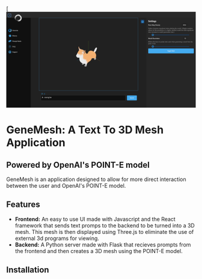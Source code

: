 [![Genemesh banner](./docs/Full_Page.png)
# GeneMesh: A Text To 3D Mesh Application
## Powered by OpenAI's POINT-E model

GeneMesh is an application designed to allow for more direct interaction between the user and OpenAI's POINT-E model.

## Features

* **Frontend:** An easy to use UI made with Javascript and the React framework that sends text promps to the backend to be turned into a 3D mesh. This mesh is then displayed using Three.js to eliminate the use of external 3d programs for viewing.
* **Backend:** A Python server made with Flask that recieves prompts from the frontend and then creates a 3D mesh using the POINT-E model.

## Installation
